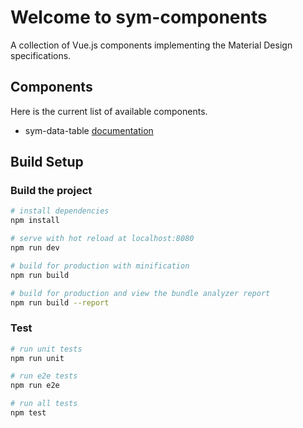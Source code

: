 # Welcome to sym-components

A collection of Vue.js components implementing the Material Design specifications.

## Components

Here is the current list of available components.

- sym-data-table [documentation](/docs/SymDataTable.md)

## Build Setup

### Build the project

``` bash
# install dependencies
npm install

# serve with hot reload at localhost:8080
npm run dev

# build for production with minification
npm run build

# build for production and view the bundle analyzer report
npm run build --report
```

### Test

```bash
# run unit tests
npm run unit

# run e2e tests
npm run e2e

# run all tests
npm test
```